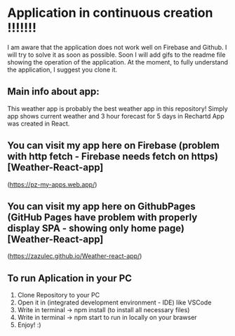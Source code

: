 # Application in continuous creation !!!!!!!

 I am aware that the application does not work well on Firebase and Github. I will try to solve it as soon as possible.
 Soon I will add gifs to the readme file showing the operation of the application.
 At the moment, to fully understand the application, I suggest you clone it.

## Main info about app:
This weather app is probably the best weather app in this repository!
Simply app shows current weather and 3 hour forecast for 5 days in Rechartd
App was created in React.

## You can visit my app here on Firebase (problem with http fetch - Firebase needs fetch on https) [Weather-React-app]
(https://pz-my-apps.web.app/)

## You can visit my app here on GithubPages (GitHub Pages have problem with properly display SPA - showing only home page)[Weather-React-app]
(https://zazulec.github.io/Weather-react-app/)

## To run Aplication in your PC

1. Clone Repository to your PC
2. Open it in (integrated development environment - IDE) like VSCode
2. Write in terminal -> npm install (to install all necessary files)
3. Write in terminal -> npm start to run in locally on your brawser
4. Enjoy! :)








